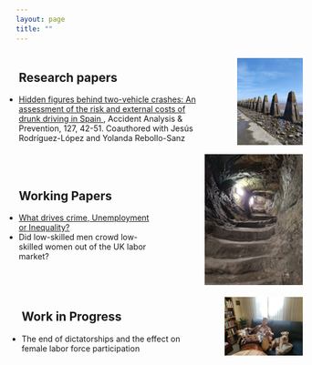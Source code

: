```yaml
---
layout: page
title: ""
---
```


<div style="display: flex; align-items: center;">
  <div style="flex: 2; padding: 5px; text-align: left;">
    <h2>Research papers</h2>
    <ul style="list-style-type: disc; padding-left: 0;">
      <li>
        <a href="https://www.sciencedirect.com/science/article/pii/S0001457519302726">
          Hidden figures behind two-vehicle crashes: An assessment of the risk and external costs of drunk driving in Spain
        </a>,
        Accident Analysis & Prevention, 127, 42-51.  Coauthored with Jesús Rodríguez-López and Yolanda Rebollo-Sanz
      </li>
    </ul>
  </div>
  <div style="flex: 1; padding: 1px; text-align: right;">
    <img src="/images/cramond.jpeg" alt="Cramond" width="70%" height="70%">
  </div>
</div>

<div style="display: flex; align-items: center;">
  <div style="flex: 1; padding: 5px; text-align: left;">
    <h2>Working Papers</h2>
    <ul style="list-style-type: disc; padding-left: 0;">
      <li>
        <a href="https://drive.google.com/file/d/1VcYX3i1pWOqt2Jef-8oMBTCYJdU7vGI8/view?usp=sharing">
          What drives crime, Unemployment or Inequality?
        </a>
      </li>
      <li>
          Did low-skilled men crowd low-skilled women out of the UK labor market?
      </li>
    </ul>
  </div>
  <div style="flex: 1; padding: 1px; text-align: right;">
    <img src="/images/st_andres_castle_tunnel.jpeg" alt="tunnel" width="70%" height="70%">
  </div>
</div>

<div style="display: flex; align-items: center;">
  <div style="flex: 2; padding: 10px; text-align: left;">
    <h2>Work in Progress</h2>
    <ul style="list-style-type: disc; padding-left: 0;">
      <li>
          The end of dictatorships and the effect on female labor force participation
      </li>
    </ul>
  </div>
  <div style="flex: 1; padding: 1px; text-align: right;">
    <img src="/images/dogs.jpeg" alt="Doggies" width="85%" height="85%">
  </div>
</div>
